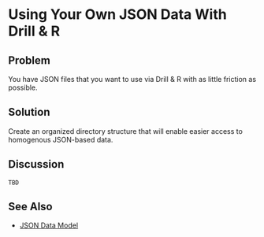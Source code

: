 # Using Your Own JSON Data With Drill & R

## Problem

You have JSON files that you want to use via Drill & R with as little friction as possible.

## Solution

Create an organized directory structure that will enable easier access to homogenous JSON-based data.

## Discussion

`TBD`

## See Also

- [JSON Data Model](https://drill.apache.org/docs/json-data-model/)
